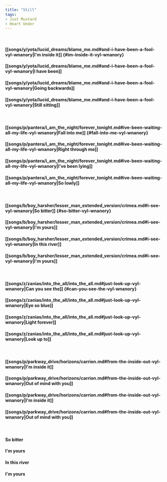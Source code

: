 ```yaml
---
title: "Still"
tags:
- Just Mustard
- Heart Under
---
```

&nbsp;
#### [[songs/y/yota/lucid_dreams/blame_me.md#and-i-have-been-a-fool-vyl-wnanory|I'm inside it]] {#im-inside-it-vyl-wnanory}
#### [[songs/y/yota/lucid_dreams/blame_me.md#and-i-have-been-a-fool-vyl-wnanory|I have been]]
#### [[songs/y/yota/lucid_dreams/blame_me.md#and-i-have-been-a-fool-vyl-wnanory|Going backwards]]
#### [[songs/y/yota/lucid_dreams/blame_me.md#and-i-have-been-a-fool-vyl-wnanory|Still sitting]]
&nbsp;
#### [[songs/p/pantera/i_am_the_night/forever_tonight.md#ive-been-waiting-all-my-life-vyl-wnanory|Fall into me]] {#fall-into-me-vyl-wnanory}
#### [[songs/p/pantera/i_am_the_night/forever_tonight.md#ive-been-waiting-all-my-life-vyl-wnanory|Right through me]]
#### [[songs/p/pantera/i_am_the_night/forever_tonight.md#ive-been-waiting-all-my-life-vyl-wnanory|I've been lying]]
#### [[songs/p/pantera/i_am_the_night/forever_tonight.md#ive-been-waiting-all-my-life-vyl-wnanory|So lowly]]
&nbsp;
#### [[songs/b/boy_harsher/lesser_man_extended_version/crimea.md#i-see-vyl-wnanory|So bitter]] {#so-bitter-vyl-wnanory}
#### [[songs/b/boy_harsher/lesser_man_extended_version/crimea.md#i-see-vyl-wnanory|I'm yours]]
#### [[songs/b/boy_harsher/lesser_man_extended_version/crimea.md#i-see-vyl-wnanory|In this river]]
#### [[songs/b/boy_harsher/lesser_man_extended_version/crimea.md#i-see-vyl-wnanory|I'm yours]]
&nbsp;
#### [[songs/z/zanias/into_the_all/into_the_all.md#just-look-up-vyl-wnanory|Can you see the]] {#can-you-see-the-vyl-wnanory}
#### [[songs/z/zanias/into_the_all/into_the_all.md#just-look-up-vyl-wnanory|Eye so blue]]
#### [[songs/z/zanias/into_the_all/into_the_all.md#just-look-up-vyl-wnanory|Light forever]]
#### [[songs/z/zanias/into_the_all/into_the_all.md#just-look-up-vyl-wnanory|Look up to]]
&nbsp;
#### [[songs/p/parkway_drive/horizons/carrion.md#from-the-inside-out-vyl-wnanory|I'm inside it]]
#### [[songs/p/parkway_drive/horizons/carrion.md#from-the-inside-out-vyl-wnanory|Out of mind with you]]
#### [[songs/p/parkway_drive/horizons/carrion.md#from-the-inside-out-vyl-wnanory|I'm inside it]]
#### [[songs/p/parkway_drive/horizons/carrion.md#from-the-inside-out-vyl-wnanory|Out of mind with you]]
&nbsp;
#### So bitter
#### I'm yours
#### In this river
#### I'm yours
